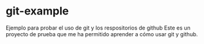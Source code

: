 # git-example
Ejemplo para probar el uso de git y los respositorios de github
Este es un proyecto de prueba que me ha permitido aprender a cómo usar git y github.

